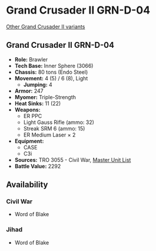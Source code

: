 # Grand Crusader II GRN-D-04

[Other Grand Crusader II variants](../grand_crusader_ii.md)

## Grand Crusader II GRN-D-04
- **Role:** Brawler
- **Tech Base:** Inner Sphere (3066)
- **Chassis:** 80 tons (Endo Steel)
- **Movement:** 4 (5) / 6 (8), Light
  - **Jumping:** 4
- **Armor:** 247
- **Myomer:** Triple-Strength
- **Heat Sinks:** 11 (22)
- **Weapons:**
  - ER PPC
  - Light Gauss Rifle (ammo: 32)
  - Streak SRM 6 (ammo: 15)
  - ER Medium Laser × 2
- **Equipment:**
  - CASE
  - C3i
- **Sources:** TRO 3055 - Civil War, [Master Unit List](http://masterunitlist.info/Unit/Details/1255/grand-crusader-ii-grn-d-04)
- **Battle Value:** 2292

## Availability

### Civil War
- Word of Blake

### Jihad
- Word of Blake

